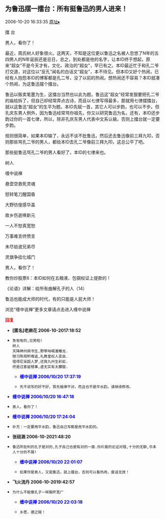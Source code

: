 ## 为鲁迅摆一擂台：所有挺鲁迅的男人进来！
2006-10-20 16:33:35
[原址▸](http://www.fxgan.com/chan_time/2006_07_12/366.htm)



 
  
 
 
  
 
 
  擂 台
 
 
  
 
 
  男人，看你了！
 
 
  
 
 
  
 
 
   最近，周氏树人好象很火。这两天，不知是这位更以鲁迅之名被人忽悠了N年的五四男人的N年诞辰还是忌日，总之，到处都是他的名字，让本ID终于想起，原来“超女”不是今天才有，文化、政治的“超女”，早已有之。本ID最近忙于和孔二爷打交道，对这位以“反孔”闻名的白话文“超女”，本不待见。但本ID又好个热闹，已经有人抱怨本ID的博客都是孔二爷，没了以前的热闹。想热闹还不容易？本ID就凑个热闹，为这鲁迅摆个擂台。
 
 
  
 
 
   鲁迅以贩卖笔墨为生，这擂台当然也以此为题。鲁迅这“超女”经常发狠要把孔二爷的庙给拆了，但自己却经常弄点古诗，而且以七律写得最多，那就用七律摆擂台，就以这鲁迅“超女”的生平为题。本ID先赋一首，其它人可以步韵，也可以不步。但孔庆东男人例外，因为鲁迅经常骂你祖先，你又以研究鲁迅为名，还有，本ID还步韵过你的一首七律，所以，除非孔庆东男人代表中文系认输，否则上擂台就一定要步韵。
 
 
  
 
 
   规则很简单，如果本ID输了，永远不谈不批鲁迅，然后还去鲁迅像前三拜九叩，否则那些骂孔二爷的男人，都给本ID去孔二爷像前三拜九叩，这总公平了吧。
 
 
  
 
 
   那些挺鲁迅骂孔二爷的男人看好了，本ID的七律来也。
 
 
  
 
 
  树人
 
 
  缠中说禅
 
 
  
 
 
  悬壶空救死灵魂
 
 
  怒转笔刀醒国昏
 
 
  大野彷徨感华盖
 
 
  故乡伤逝唤新元
 
 
  一人不恕真宽恕
 
 
  万事难言终愤言
 
 
  未尽劫波兄弟尽
 
 
  灵旗争挂化城门
 


 


 男人，看你了！


 


 教你炒股票6：本ID如何在五粮液、包钢权证上提款的！


 


 《论语》详解：给所有曲解孔子的人（14）


 


 鲁迅也能成大师的时代，有的只能是人屁大师！


 


 
  浏览“缠中说禅”更多文章请点击进入缠中说禅
 





<font color='red'>**回复**</font>


- **[匿名]老麻花 2006-10-2017:18:52**
- ```
  急匆匆的,见笑啦!
  树人
  天降神州病书生,野草呐喊激睡龙.
  陋习陈规积难返,礼教皇权人变虫.
  借得尼采超人梦,还我九州生彩虹.
  终是过客留憾事,虚无实有太朦胧.
  ```
   - **<font color='blue'>缠中说禅 2006/10/20 17:37:19</font>**
   - ```
     先不说写的好不好，首先格律不对，而且也不是平水韵。请继续修改。
     ```
- **<font color='blue'>缠中说禅 2006/10/20 16:47:18</font>**
- ```
  男人，看你了！
  ```
- **<font color='blue'>缠中说禅 2006/10/20 17:24:04</font>**
- ```
  补充：一定要用平水韵，鲁迅自己写都是用平水韵的。
  ```
- **张砚涵 2006-10-2021:48:20**
- ```
  鲁迅所批判的孔子是对的,孔子自己也是有对的一面.你片面的论证对错,十分的无聊,令本人十分的不屑!
  ```
   - **<font color='blue'>缠中说禅 2006/10/20 22:01:07</font>**
   - ```
     如果你是男人，又挺鲁迅，就上擂台，否则可以看热闹，废话无效！
     ```
- **飞火流丹 2006-10-2019:42:57**
- ```
  为什么不能像孔子一样胸怀宽广
  ```
   - **<font color='blue'>缠中说禅 2006/10/20 22:03:18</font>**
   - ```
     乡愿，德之贼！
     ```
